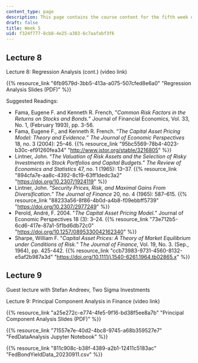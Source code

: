 ```yaml
---
content_type: page
description: This page contains the course content for the fifth week of class.
draft: false
title: Week 5
uid: f324f777-8cb8-4e25-a383-6c7aafabf3f6
---
```

## Lecture 8

Lecture 8: Regression Analysis (cont.) (video link)

{{% resource_link "6fb9579d-3bb5-413a-a075-507cfed8e6a0" "Regression Analysis Slides (PDF)" %}}

Suggested Readings:

- Fama, Eugene F. and Kenneth R. French, "*Common Risk Factors in the Returns on Stocks and Bonds.*" Journal of Financial Economics, Vol. 33, No. 1, (February 1993), pp. 3-56.
- Fama, Eugene F., and Kenneth R. French. “*The Capital Asset Pricing Model: Theory and Evidence.*” *The Journal of Economic Perspectives* 18, no. 3 (2004): 25–46. {{% resource_link "95bc5569-78b4-4023-b30c-ef91260fea34" "http://www.jstor.org/stable/3216805" %}}
- Lintner, John. “*The Valuation of Risk Assets and the Selection of Risky Investments in Stock Portfolios and Capital Budgets.*” *The Review of Economics and Statistics* 47, no. 1 (1965): 13–37. {{% resource_link "894cfa7e-aa8c-4392-8c19-63ff1dedc3a2" "https://doi.org/10.2307/1924119" %}}
- Lintner, John. “*Security Prices, Risk, and Maximal Gains From Diversification.*” *The Journal of Finance* 20, no. 4 (1965): 587–615. {{% resource_link "88233a56-8f86-4b0d-a4b8-f09ebbff5739" "https://doi.org/10.2307/2977249" %}}
- Perold, André, F. 2004. "*The Capital Asset Pricing Model.*" Journal of Economic Perspectives 18 (3): 3–24. {{% resource_link "73e712b5-6cd6-417e-87a1-5f1bd6db72c0" "https://doi.org/10.1257/0895330042162340" %}}
- Sharpe, William F. "*Capital Asset Prices: A Theory of Market Equilibrium under Conditions of Risk.*" T*he Journal of Finance*, Vol. 19, No. 3. (Sep., 1964), pp. 425-442. {{% resource_link "ccb73983-9731-4560-8132-e5af2b987a3d" "https://doi.org/10.1111/j.1540-6261.1964.tb02865.x" %}}

## Lecture 9

Guest lecture with Stefan Andreev, Two Sigma Investments

Lecture 9: Principal Component Analysis in Finance (video link)

{{% resource_link "a25e272c-e774-4fe5-9f16-bd38f5ee8a7b" "Principal Component Analysis Slides (PDF)" %}}

{{% resource_link "71557e7e-40d2-4bc8-9745-a68b359527e7" "FedDataAnalysis Jupyter Notebook" %}}

{{% resource_link "811c908c-b38f-4389-a2b1-12411c5183ac" "FedBondYieldData\_20230911.csv" %}}